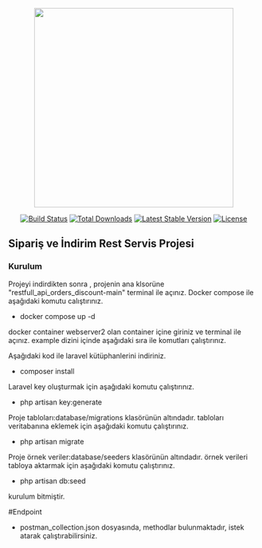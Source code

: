 <p align="center"><a href="https://laravel.com" target="_blank"><img src="https://raw.githubusercontent.com/laravel/art/master/logo-lockup/5%20SVG/2%20CMYK/1%20Full%20Color/laravel-logolockup-cmyk-red.svg" width="400"></a></p>

<p align="center">
<a href="https://travis-ci.org/laravel/framework"><img src="https://travis-ci.org/laravel/framework.svg" alt="Build Status"></a>
<a href="https://packagist.org/packages/laravel/framework"><img src="https://img.shields.io/packagist/dt/laravel/framework" alt="Total Downloads"></a>
<a href="https://packagist.org/packages/laravel/framework"><img src="https://img.shields.io/packagist/v/laravel/framework" alt="Latest Stable Version"></a>
<a href="https://packagist.org/packages/laravel/framework"><img src="https://img.shields.io/packagist/l/laravel/framework" alt="License"></a>
</p>

## Sipariş ve İndirim Rest Servis Projesi

### Kurulum
Projeyi indirdikten sonra , projenin ana klsorüne "restfull_api_orders_discount-main" terminal ile açınız. Docker compose ile aşağıdaki komutu calıştırınız.
- docker compose up -d

docker container webserver2 olan container içine giriniz ve terminal ile açınız.
example dizini içinde aşağıdaki sıra ile komutları çalıştırınız.

Aşağıdaki kod ile laravel kütüphanlerini indiriniz.
- composer install

Laravel key oluşturmak için aşağıdaki komutu çalıştırınız.
- php artisan key:generate

Proje tabloları:database/migrations klasörünün altındadır. tabloları veritabanına eklemek için aşağıdaki komutu çalıştırınız.
- php artisan migrate

Proje örnek veriler:database/seeders klasörünün altındadır. örnek verileri tabloya aktarmak için aşağıdaki komutu çalıştırınız.
- php artisan db:seed

kurulum bitmiştir.

#Endpoint
- postman_collection.json dosyasında, methodlar bulunmaktadır, istek atarak çalıştırabilirsiniz.
